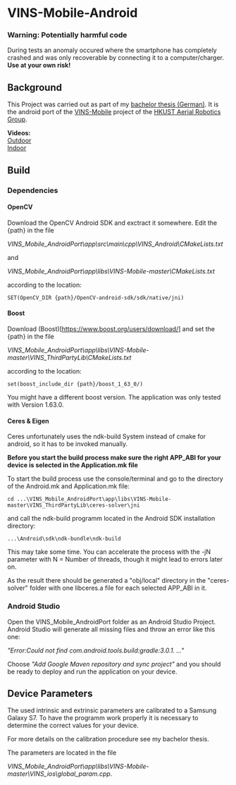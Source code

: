 # VINS-Mobile-Android

### Warning: Potentially harmful code

During tests an anomaly occured where the smartphone has completely crashed and was only recoverable by connecting it to a computer/charger. **Use at your own risk!**

## Background

This Project was carried out as part of my [bachelor thesis (German)](https://epb.bibl.th-koeln.de/frontdoor/index/index/docId/1138). It is the android port of the [VINS-Mobile](https://github.com/HKUST-Aerial-Robotics/VINS-Mobile) project of the [HKUST Aerial Robotics Group](http://uav.ust.hk/).

**Videos:**\
[Outdoor](https://youtu.be/HV1XJ2WdGtQ)\
[Indoor](https://youtu.be/M987SGlABuc)

## Build

### Dependencies
#### OpenCV
Download the OpenCV Android SDK and exctract it somewhere. 
Edit the {path} in the file 

*VINS_Mobile_AndroidPort\app\src\main\cpp\VINS_Android\CMakeLists.txt*

and 

*VINS_Mobile_AndroidPort\app\libs\VINS-Mobile-master\CMakeLists.txt*

according to the location:
```
SET(OpenCV_DIR {path}/OpenCV-android-sdk/sdk/native/jni)
```


#### Boost
Download (Boost)[https://www.boost.org/users/download/] and set the {path} in the file

*VINS_Mobile_AndroidPort\app\libs\VINS-Mobile-master\VINS_ThirdPartyLib\CMakeLists.txt*

according to the location:
```
set(boost_include_dir {path}/boost_1_63_0/)
```
You might have a different boost version. The application was only tested with Version 1.63.0.


#### Ceres & Eigen
Ceres unfortunately uses the ndk-build System instead of cmake for android, so it has to be invoked manually.

**Before you start the build process make sure the right APP_ABI for your device is selected in the Application.mk file**

To start the build process use the console/terminal and go to the directory of the Android.mk and Application.mk file:
```
cd ...\VINS_Mobile_AndroidPort\app\libs\VINS-Mobile-master\VINS_ThirdPartyLib\ceres-solver\jni
```
and call the ndk-build programm located in the Android SDK installation directory:
```
...\Android\sdk\ndk-bundle\ndk-build
```
This may take some time. You can accelerate the process with the -jN parameter with N = Number of threads, though it might lead to errors later on.

As the result there should be generated a "obj/local" directory in the "ceres-solver" folder with one libceres.a file for each selected APP_ABI in it.


### Android Studio

Open the VINS_Mobile_AndroidPort folder as an Android Studio Project. Android Studio will generate all missing files and throw an error like this one:

*"Error:Could not find com.android.tools.build:gradle:3.0.1. ..."*

Choose *"Add Google Maven repository and sync project"* and you should be ready to deploy and run the application on your device.

## Device Parameters

The used intrinsic and extrinsic parameters are calibrated to a Samsung Galaxy S7. To have the programm work properly it is necessary to determine the correct values for your device.

For more details on the calibration procedure see my bachelor thesis.

The parameters are located in the file 

*VINS_Mobile_AndroidPort\app\libs\VINS-Mobile-master\VINS_ios\global_param.cpp*.
